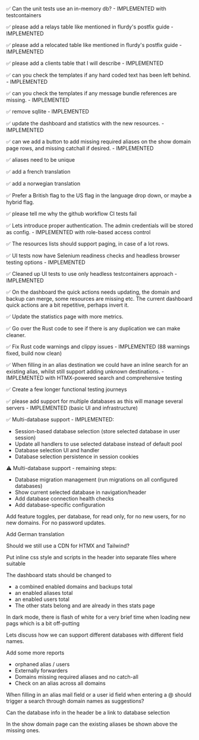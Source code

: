 ✅ Can the unit tests use an in-memory db? - IMPLEMENTED with testcontainers

✅ please add a relays table like mentioned in flurdy's postfix guide - IMPLEMENTED

✅ please add a relocated table like mentioned in flurdy's postfix guide - IMPLEMENTED

✅ please add a clients table that I will describe - IMPLEMENTED

✅ can you check the templates if any hard coded text has been left behind. - IMPLEMENTED

✅ can you check the templates if any message bundle references are missing. - IMPLEMENTED

✅ remove sqllite - IMPLEMENTED

✅ update the dashboard and statistics with the new resources. - IMPLEMENTED

✅ can we add a button to add missing required aliases on the show domain page rows, and missing catchall if desired. - IMPLEMENTED

✅ aliases need to be unique

✅ add a french translation

✅ add a norwegian translation

✅ Prefer a British flag to the US flag in the language drop down, or maybe a hybrid flag.

✅ please tell me why the github workflow CI tests fail

✅ Lets introduce proper authentication. The admin credentials will be stored as config. - IMPLEMENTED with role-based access control

✅ The resources lists should support paging, in case of a lot rows.

✅ UI tests now have Selenium readiness checks and headless browser testing options - IMPLEMENTED

✅ Cleaned up UI tests to use only headless testcontainers approach - IMPLEMENTED

✅  On the dashboard the quick actions needs updating, the domain and backup can merge, some resources are missing etc.
The current dashboard quick actions are a bit repetitive, perhaps invert it.

✅ Update the statistics page with more metrics.

✅ Go over the Rust code to see if there is any duplication we can make cleaner.

✅ Fix Rust code warnings and clippy issues - IMPLEMENTED (88 warnings fixed, build now clean)

✅ When filling in an alias destination we could have an inline search for an existing alias, whilst still support adding unknown destinations. - IMPLEMENTED with HTMX-powered search and comprehensive testing

✅ Create a few longer functional testing journeys

✅ please add support for multiple databases as this will manage several servers - IMPLEMENTED (basic UI and infrastructure)

✅ Multi-database support - IMPLEMENTED:
  - Session-based database selection (store selected database in user session)
  - Update all handlers to use selected database instead of default pool
  - Database selection UI and handler
  - Database selection persistence in session cookies

⚠️ Multi-database support - remaining steps:
  - Database migration management (run migrations on all configured databases)
  - Show current selected database in navigation/header
  - Add database connection health checks
  - Add database-specific configuration

Add feature toggles, per database, for read only, for no new users, for no new domains. For no password updates.

Add German translation

Should we still use a CDN for HTMX and Tailwind?

Put inline css style and scripts in the header into separate files where suitable

The dashboard stats should be changed to
  - a combined enabled domains and backups total
  - an enabled aliases total
  - an enabled users total
  - The other stats belong and are already in thes stats page

In dark mode, there is flash of white for a very brief time when loading new pags which is a bit off-putting

Lets discuss how we can support different databases with different field names.

Add some more reports
   - orphaned alias / users
   - Externally forwarders
   - Domains missing required aliases and no catch-all
   - Check on an alias across all domains

When filling in an alias mail field or a user id field when entering a @ should trigger a search through domain names as suggestions?

Can the database info in the header be a link to database selection

In the show domain page can the existing aliases be shown above the missing ones.
